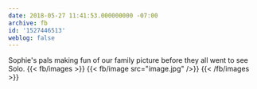 ```yaml
---
date: 2018-05-27 11:41:53.000000000 -07:00
archive: fb
id: '1527446513'
weblog: false
---
```


Sophie's pals making fun of our family picture before they all went to see Solo.
{{< fb/images >}}
{{< fb/image src="image.jpg" />}}
{{< /fb/images >}}
